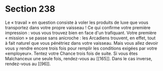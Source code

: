 # Section 238

Le « travail » en question consiste à voler les produits de luxe que vous transportez dans votre propre vaisseau ! Ce qui confirme votre première impression : vous vous trouvez bien en face d'un trafiquant. Votre première « mission » se passe sans anicroche : les Arcadiens trouvent, en effet, tout à fait naturel que vous pénétriez dans votre vaisseau. Mais vous allez devoir vous y rendre encore trois fois pour remplir les conditions exigées par votre «employeur». Tentez votre Chance trois fois de suite. Si vous êtes Malchanceux une seule fois, rendez-vous au [[165]]. Dans le cas inverse, rendez-vous au [[96]].